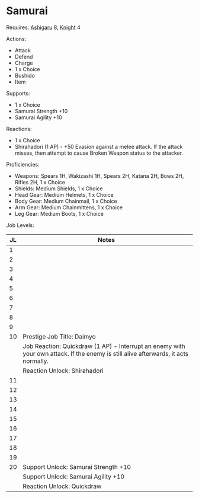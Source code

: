 # Samurai

Requires: [Ashigaru](/Jobs/JobDetails/Ashiguaru.md) 8, [Knight](/Jobs/JobDetails/Knight.md) 4

Actions:

- Attack
- Defend
- Charge
- 1 x Choice
- Bushido
- Item

Supports:

- 1 x Choice
- Samurai Strength +10
- Samurai Agility +10

Reactions:

- 1 x Choice
- Shirahadori (1 AP) - +50 Evasion against a melee attack. If the attack misses, then attempt to cause Broken Weapon status to the attacker.

Proficiencies:

- Weapons: Spears 1H, Wakizashi 1H, Spears 2H, Katana 2H, Bows 2H, Rifles 2H, 1 x Choice
- Shields: Medium Shields, 1 x Choice
- Head Gear: Medium Helmets, 1 x Choice
- Body Gear: Medium Chainmail, 1 x Choice
- Arm Gear: Medium Chainmittens, 1 x Choice
- Leg Gear: Medium Boots, 1 x Choice

Job Levels:

| JL | Notes |
| --- | --- |
| 1 | 
| 2 | 
| 3 | 
| 4 | 
| 5 | 
| 6 | 
| 7 | 
| 8 | 
| 9 | 
| 10 | Prestige Job Title: Daimyo
|    | Job Reaction: Quickdraw (1 AP) - Interrupt an enemy with your own attack. If the enemy is still alive afterwards, it acts normally.
|    | Reaction Unlock: Shirahadori
| 11 | 
| 12 | 
| 13 | 
| 14 | 
| 15 | 
| 16 | 
| 17 | 
| 18 | 
| 19 | 
| 20 | Support Unlock: Samurai Strength +10
|    | Support Unlock: Samurai Agility +10
|    | Reaction Unlock: Quickdraw
